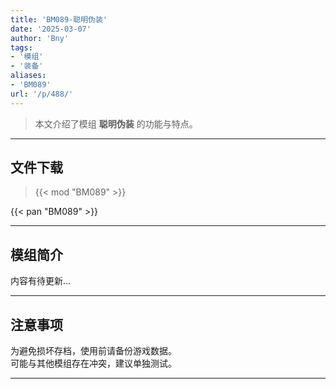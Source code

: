 ```yaml
---
title: 'BM089-聪明伪装'
date: '2025-03-07'
author: 'Bny'
tags:
- '模组'
- '装备'
aliases:
- 'BM089'
url: '/p/488/'
---
```


> 本文介绍了模组 **聪明伪装** 的功能与特点。

---

## 文件下载  

> {{< mod "BM089" >}}  

{{< pan "BM089" >}}  

---

## 模组简介

>  
内容有待更新...  

---

## 注意事项

>  
为避免损坏存档，使用前请备份游戏数据。  
可能与其他模组存在冲突，建议单独测试。  

---

